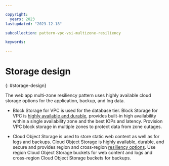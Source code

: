 ```yaml
---

copyright:
  years: 2023
lastupdated: "2023-12-18"

subcollection: pattern-vpc-vsi-multizone-resiliency

keywords:

---
```


# Storage design
{: #storage-design}

The web app multi-zone resiliency pattern uses highly available cloud storage options for the application, backup, and log data.

- Block Storage for VPC is used for the database tier. Block Storage for VPC is [highly available and durable](/docs/vpc?topic=vpc-storageavailability), provides built-in high availability within a single availability zone and the best IOPs and latency. Provision VPC block storage in multiple zones to protect data from zone outages.

- Cloud Object Storage is used to store static web content as well as for logs and backups. Cloud Object Storage is highly available, durable, and secure and provides region and cross-region [resiliency options](/docs/cloud-object-storage?topic=cloud-object-storage-endpoints). Use region Cloud Object Storage buckets for web content and logs and cross-region Cloud Object Storage buckets for backups.
